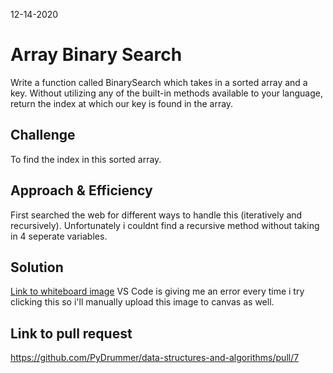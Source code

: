 12-14-2020
# Array Binary Search
<!-- Short summary or background information -->
Write a function called BinarySearch which takes in a sorted array and a key. Without utilizing any of the built-in methods available to your language, return the index at which our key is found in the array.

## Challenge
<!-- Description of the challenge -->
To find the index in this sorted array.

## Approach & Efficiency
<!-- What approach did you take? Why? What is the Big O space/time for this approach? -->
First searched the web for different ways to handle this (iteratively and recursively). Unfortunately i couldnt find a recursive method without taking in 4 seperate variables.

## Solution
<!-- Embedded whiteboard image -->
[Link to whiteboard image](../assets/CodeChallenge03.png)
VS Code is giving me an error every time i try clicking this so i'll manually upload this image to canvas as well.

## Link to pull request
https://github.com/PyDrummer/data-structures-and-algorithms/pull/7